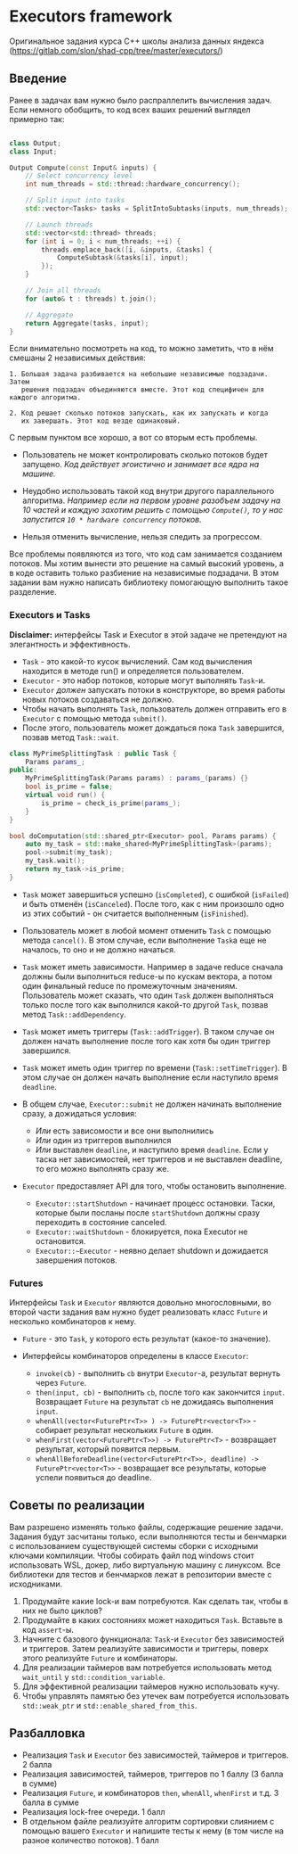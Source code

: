 # Executors framework
Оригинальное задания курса C++ школы анализа данных яндекса (https://gitlab.com/slon/shad-cpp/tree/master/executors/)
## Введение

Ранее в задачах вам нужно было распраллелить вычисления задач.
Если немного обобщить, то код всех ваших решений выглядел примерно так:

```c++

class Output;
class Input;

Output Compute(const Input& inputs) {
    // Select concurrency level
    int num_threads = std::thread::hardware_concurrency();

    // Split input into tasks
    std::vector<Tasks> tasks = SplitIntoSubtasks(inputs, num_threads);

    // Launch threads
    std::vector<std::thread> threads;
    for (int i = 0; i < num_threads; ++i) {
        threads.emplace_back([i, &inputs, &tasks] {
            ComputeSubtask(&tasks[i], input);
        });
    }

    // Join all threads
    for (auto& t : threads) t.join();

    // Aggregate
    return Aggregate(tasks, input);
}
```

Если внимательно посмотреть на код, то можно заметить, что в нём смешаны 2
независимых действия:
  
    1. Большая задача разбивается на небольшие независимые подзадачи. Затем
       решения подзадач объединяются вместе. Этот код специфичен для каждого алгоритма.

    2. Код решает сколько потоков запускать, как их запускать и когда
       их завершать. Этот код везде одинаковый.

С первым пунктом все хорошо, а вот со вторым есть проблемы.

  * Пользователь не может контролировать сколько потоков будет запущено.
    _Код действует эгоистично и занимает все ядра на машине._

  * Неудобно использовать такой код внутри другого параллельного алгоритма.
    _Например если на первом уровне разобъем задачу на 10 частей и каждую захотим решить с помощью `Compute()`, то у нас запустится `10 * hardware concurrency` потоков._

  * Нельзя отменить вычисление, нельзя следить за прогрессом.

Все проблемы появляются из того, что код сам занимается созданием
потоков. Мы хотим вынести это решение на самый высокий уровень, а в
коде оставить только разбиение на независимые подзадачи. В этом
задании вам нужно написать библиотеку помогающую выполнить такое разделение.

### Executors и Tasks

**Disclaimer:** интерфейсы Task и Executor в этой задаче не претендуют
  на элегантность и эффективность.

  * `Task` - это какой-то кусок вычислений. Сам код вычисления находится в
  методе run() и определяется пользователем.
  * `Executor` - это набор потоков, которые могут выполнять `Task`-и. 
  * `Executor` *должен* запускать потоки в конструкторе, во время работы новых потоков создаваться не должно.
  * Чтобы начать выполнять `Task`, пользователь должен отправить его в `Executor` с помощью метода
  `submit()`.
  * После этого, пользователь может дождаться пока `Task` завершится, позвав метод `Task::wait`.

  ```c++
  class MyPrimeSplittingTask : public Task {
      Params params_;
  public:
      MyPrimeSplittingTask(Params params) : params_(params) {}
      bool is_prime = false;
      virtual void run() {
          is_prime = check_is_prime(params_);
      }
  }

  bool doComputation(std::shared_ptr<Executor> pool, Params params) {
      auto my_task = std::make_shared<MyPrimeSplittingTask>(params);
      pool->submit(my_task);
      my_task.wait();
      return my_task->is_prime;
  }
  ```

  * `Task` может завершиться успешно (`isCompleted`), с ошибкой
    (`isFailed`) и быть отменён (`isCanceled`). После того, как с ним
    произошло одно из этих событий - он считается выполненным
    (`isFinished`).

  * Пользователь может в любой момент отменить `Task` с помощью метода
    `cancel()`. В этом случае, если выполнение `Task`а еще не
    началось, то оно и не должно начаться.

  * `Task` может иметь зависимости. Например в задаче reduce сначала
    должны были выполниться reduce-ы по кускам вектора, а потом один
    финальный reduce по промежуточным значениям. Пользователь может
    сказать, что один `Task` должен выполняться только после того как
    выполнился какой-то другой `Task`, позвав метод
    `Task::addDependency`.

  * `Task` может иметь триггеры (`Task::addTrigger`). В таком случае он должен начать
    выполнение после того как хотя бы один триггер завершился.

  * `Task` может иметь один триггер по времени
    (`Task::setTimeTrigger`). В этом случае он должен начать
    выполнение если наступило время `deadline`.

  * В общем случае, `Executor::submit` не должен начинать выполнение
    сразу, а дожидаться условия:
      - _Или_ есть зависомости и все они выполнились
      - _Или_ один из триггеров выполнился
      - _Или_ выставлен `deadline`, и наступило время `deadline`.
    Если у таска нет зависимостей, нет триггеров и не выставлен deadline,
    то его можно выполнять сразу же.

  * `Executor` предоставляет API для того, чтобы остановить выполнение.
      - `Executor::startShutdown` - начинает процесс остановки. Таски, которые 
        были посланы после `startShutdown` должны сразу переходить в состояние canceled.
      - `Executor::waitShutdown` - блокируется, пока Executor не остановится.
      - `Executor::~Executor` - неявно делает shutdown и дожидается завершения потоков.

### Futures

Интерфейсы `Task` и `Executor` являются довольно многословными, во второй
части задания вам нужно будет реализовать класс `Future` и несколько комбинаторов к нему.

  * `Future` - это `Task`, у которого есть результат (какое-то значение).

  * Интерфейсы комбинаторов определены в классе `Executor`:
    - `invoke(cb)` - выполнить `cb` внутри `Executor`-а, результат вернуть через `Future`.
    - `then(input, cb)` - выполнить `cb`, после того как закончится `input`. Возвращает `Future` на результат `cb` не дожидаясь выполнения `input`.
    - `whenAll(vector<FuturePtr<T>> ) -> FuturePtr<vector<T>>` - собирает результат нескольких `Future` в один.
    - `whenFirst(vector<FuturePtr<T>>) -> FuturePtr<T>` - возвращает результат, который появится первым.
    - `whenAllBeforeDeadline(vector<FuturePtr<T>>, deadline) -> FuturePtr<vector<T>>` - возвращает все результаты, которые успели появиться до deadline.

## Советы по реализации
Вам разрешено изменять только файлы, содержащие решение задачи. Задания будут засчитаны только, если выполняются тесты и бенчмарки с использованием существующей системы сборки с исходными ключами компиляции. Чтобы собирать файл под windows стоит использовать WSL, докер, либо виртуальную машину с линуксом. Все библиотеки для тестов и бенчмарков лежат в репозитории вместе с исходниками.

  1. Продумайте какие lock-и вам потребуются. Как сделать так, чтобы
     в них не было циклов?
  2. Продумайте в каких состояниях может находиться `Task`. Вставьте в
     код `assert`-ы.
  3. Начните с базового функционала: `Task`-и `Executor` без
     зависимостей и триггеров. Затем реализуйте зависимости и
     триггеры, поверх этого реализуйте `Future` и комбинаторы.
  4. Для реализации таймеров вам потребуется использовать метод
     `wait_until` у `std::condition_variable`.
  5. Для эффективной реализации таймеров нужно использовать кучу.
  6. Чтобы управлять памятью без утечек вам потребуется использовать `std::weak_ptr` и `std::enable_shared_from_this`.

## Разбалловка
* Реализация `Task` и `Executor` без зависимостей, таймеров и триггеров. 2 балла
* Реализация зависимостей, таймеров, триггеров по 1 баллу (3 балла в сумме)
* Реализация `Future`, и комбинаторов `then`, `whenAll`, `whenFirst` и т.д. 3 балла в сумме
* Реализация lock-free очереди. 1 балл
* В отдельном файле реализуйте алгоритм сортировки слиянием с помощью вашего `Executor` и напишите тесты к нему (в том числе на разное количество потоков). 1 балл
